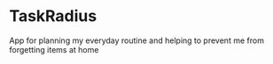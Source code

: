 # TaskRadius
App for planning my everyday routine and helping to prevent me from forgetting items at home
